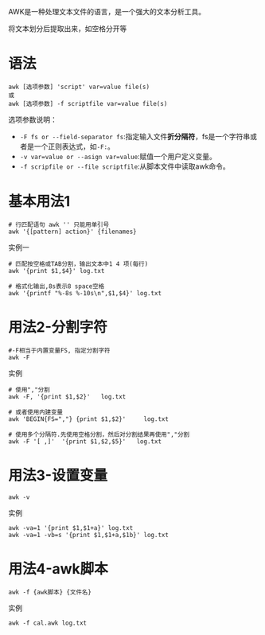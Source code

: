 AWK是一种处理文本文件的语言，是一个强大的文本分析工具。

将文本划分后提取出来，如空格分开等

# 语法

```
awk [选项参数] 'script' var=value file(s)
或
awk [选项参数] -f scriptfile var=value file(s)
```

选项参数说明：

* `-F fs or --field-separator fs`:指定输入文件**折分隔符**，fs是一个字符串或者是一个正则表达式，如`-F:`。
* `-v var=value or --asign var=value`:赋值一个用户定义变量。
* `-f scripfile or --file scriptfile`:从脚本文件中读取awk命令。

# 基本用法1

```
# 行匹配语句 awk '' 只能用单引号
awk '{[pattern] action}' {filenames}   
```

实例一

```
# 匹配按空格或TAB分割，输出文本中1 4 项(每行)
awk '{print $1,$4}' log.txt

# 格式化输出,8s表示8 space空格
awk '{printf "%-8s %-10s\n",$1,$4}' log.txt
```

# 用法2-分割字符

```
#-F相当于内置变量FS, 指定分割字符
awk -F 
```
实例

```
# 使用","分割
awk -F, '{print $1,$2}'   log.txt

# 或者使用内建变量
awk 'BEGIN{FS=","} {print $1,$2}'     log.txt

# 使用多个分隔符.先使用空格分割，然后对分割结果再使用","分割
awk -F '[ ,]'  '{print $1,$2,$5}'   log.txt
```

# 用法3-设置变量

```
awk -v
```

实例

```
awk -va=1 '{print $1,$1+a}' log.txt
awk -va=1 -vb=s '{print $1,$1+a,$1b}' log.txt
```

# 用法4-awk脚本

```
awk -f {awk脚本} {文件名}
```
实例

```
awk -f cal.awk log.txt
```